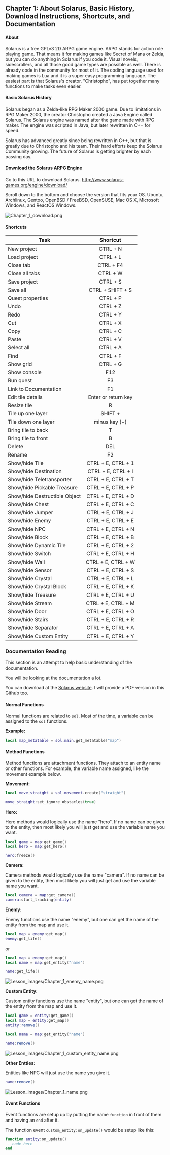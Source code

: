 
## Chapter 1: About Solarus, Basic History, Download Instructions, Shortcuts, and Documentation

#### About

Solarus is a free GPLv3 2D ARPG game engine. ARPG stands for action role playing game. That means it for making games like Secret of Mana or Zelda, but you can do anything in Solarus if you code it. Visual novels, sidescrollers, and all those good game types are possible as well. There is already code in the community for most of it. The coding language used for making games is Lua and it is a super easy programming language. The easiest part is that Solarus's creator, "Christopho", has put together many functions to make tasks even easier.

#### Basic Solarus History

Solarus began as a Zelda-like RPG Maker 2000 game. Due to limitations in RPG Maker 2000, the creator Christopho created a Java Engine called Solarus. The Solarus engine was named after the game made with RPG maker. The engine was scripted in Java, but later rewritten in C++ for speed.

Solarus has advanced greatly since being rewritten in C++, but that is greatly due to Christopho and his team. Their hard efforts keep the Solarus Community growing. The future of Solarus is getting brighter by each passing day.

#### Download the Solarus ARPG Engine

Go to this URL to download Solarus.
http://www.solarus-games.org/engine/download/

Scroll down to the bottom and choose the version that fits your OS. Ubuntu, Archlinux, Gentoo, OpenBSD / FreeBSD, OpenSUSE, Mac OS X, Microsoft Windows, and ReactOS Windows.

![Chapter_1_download.png](https://github.com/Zefk/Solarus-ARPG-Game-Development-Book_2/raw/master/Lesson_images/Chapter_1_images/Chapter_1_download.png)

#### Shortcuts

|Task|Shortcut|
|---------|:----------:
|New project | CTRL + N
|Load project | CTRL + L
|Close tab| CTRL + F4
|Close all tabs| CTRL + W
|Save project| CTRL + S
|Save all| CTRL + SHIFT + S
|Quest properties| CTRL + P
|Undo| CTRL + Z
|Redo| CTRL + Y
|Cut| CTRL + X
|Copy| CTRL + C
|Paste| CTRL + V
|Select all| CTRL + A
|Find| CTRL + F
|Show grid| CTRL + G
|Show console| F12
|Run quest| F3
|Link to Documentation| F1
|Edit tile details| Enter or return key
|Resize tile| R
|Tile up one layer| SHIFT +
|Tile down one layer| minus key (-)
|Bring tile to back| T
|Bring tile to front| B
|Delete| DEL
|Rename| F2
|Show/hide Tile| CTRL + E, CTRL + 1
|Show/hide Destination| CTRL + E, CTRL + I
|Show/hide Teletransporter| CTRL + E, CTRL + T
|Show/hide Pickable Treasure| CTRL + E, CTRL + P
|Show/hide Destructible Object| CTRL + E, CTRL + D
|Show/hide Chest| CTRL + E, CTRL + C
|Show/hide Jumper| CTRL + E, CTRL + J
|Show/hide Enemy| CTRL + E, CTRL + E
|Show/hide NPC| CTRL + E, CTRL + N
|Show/hide Block| CTRL + E, CTRL + B
|Show/hide Dynamic Tile| CTRL + E, CTRL + 2
|Show/hide Switch| CTRL + E, CTRL + H
|Show/hide Wall| CTRL + E, CTRL + W
|Show/hide Sensor| CTRL + E, CTRL + S
|Show/hide Crystal| CTRL + E, CTRL + L
|Show/hide Crystal Block| CTRL + E, CTRL + K
|Show/hide Treasure| CTRL + E, CTRL + U
|Show/hide Stream |CTRL + E, CTRL + M
|Show/hide Door| CTRL + E, CTRL + O
|Show/hide Stairs| CTRL + E, CTRL + R
|Show/hide Separator| CTRL + E, CTRL + A
|Show/hide Custom Entity| CTRL + E, CTRL + Y

### Documentation Reading

This section is an attempt to help basic understanding of the documentation.

You will be looking at the documentation a lot.

You can download at the [Solarus website](http://www.solarus-games.org/development/documentation/). I will provide a PDF version in this Github too.

#### Normal Functions

Normal functions are related to `sol`. Most of the time, a variable can be assigned to the `sol` functions.

**Example:**

```lua
local map_metatable = sol.main.get_metatable("map")
```

#### Method Functions

Method functions are attachment functions. They attach to an entity name or other functions. For example, the variable name assigned, like the movement example below.

**Movement:**

```lua
local move_straight = sol.movement.create("straight")

move_straight:set_ignore_obstacles(true)
```

**Hero:**

Hero methods would logically use the name "hero". If no name can be given to the entity, then most likely you will just get and use the variable name you want.

```lua
local game = map:get_game()
local hero = map:get_hero()

hero:freeze()
```

**Camera:**

Camera methods would logically use the name "camera". If no name can be given to the entity, then most likely you will just get and use the variable name you want.

```lua
local camera = map:get_camera()
camera:start_tracking(entity)
```

**Enemy:**

Enemy functions use the name "enemy", but one can get the name of the entity from the map and use it.

```lua
local map = enemy:get_map()
enemy:get_life()
```
or

```lua
local map = enemy:get_map()
local name = map:get_entity("name")

name:get_life()
```

![Lesson_images/Chapter_1_enemy_name.png](https://github.com/Zefk/Solarus-ARPG-Game-Development-Book_2/raw/master/Lesson_images/Chapter_1_images/Chapter_1_enemy_name.png)

**Custom Entity:**

Custom entity functions use the name "entity", but one can get the name of the entity from the map and use it.

```lua
local game = entity:get_game()
local map = entity:get_map()
entity:remove()
```

```lua
local name = map:get_entity("name")

name:remove()
```

![Lesson_images/Chapter_1_custom_entity_name.png](https://github.com/Zefk/Solarus-ARPG-Game-Development-Book_2/raw/master/Lesson_images/Chapter_1_images/Chapter_1_custom_entity_name.png)

**Other Entties:**

Entities like NPC will just use the name you give it.

```lua
name:remove()
```

![Lesson_images/Chapter_1_name.png](https://github.com/Zefk/Solarus-ARPG-Game-Development-Book_2/raw/master/Lesson_images/Chapter_1_images/Chapter_1_name.png)

#### Event Functions

Event functions are setup up by putting the name `function` in front of them and having an `end` after it.

The function event `custom_entity:on_update()` would be setup like this:

```lua
function entity:on_update()
 --code here
end
```

